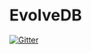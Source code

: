 # EvolveDB

[![Gitter](https://badges.gitter.im/monbsoft/EvolveDB.svg)](https://gitter.im/monbsoft/EvolveDB?utm_source=badge&utm_medium=badge&utm_campaign=pr-badge&utm_content=badge)